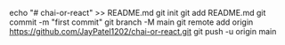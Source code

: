 echo "# chai-or-react" >> README.md
git init
git add README.md
git commit -m "first commit"
git branch -M main
git remote add origin https://github.com/JayPatel1202/chai-or-react.git
git push -u origin main
